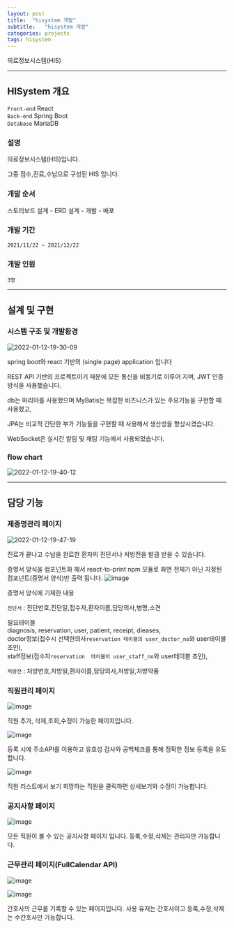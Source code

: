 ```yaml
---
layout: post
title:  "hisystem 개발"
subtitle:   "hisystem 개발"
categories: projects
tags: hisystem
---
```


의료정보시스템(HIS)

---

## HISystem 개요  

`Front-end` React  
`Back-end` Spring Boot   
`Database` MariaDB  

### 설명

의료정보시스템(HIS)입니다.

그중 접수,진료,수납으로 구성된 HIS 입니다.

### 개발 순서  
스토리보드 설계 - ERD 설계 - 개발 - 배포  

### 개발 기간
`2021/11/22 ~ 2021/12/22`  

### 개발 인원
`3명`

---

## 설계 및 구현

### 시스템 구조 및 개발환경
![2022-01-12-19-30-09](https://user-images.githubusercontent.com/60701130/149143946-60c14523-835b-4317-88dd-59a5b83379aa.png)

spring boot와 react 기반의 (single page) application 입니다

REST API 기반의 프로젝트이기 때문에 모든 통신을 비동기로 이루어 지며, JWT 인증방식을 사용했습니다. 

db는 마리아를 사용했으며 
MyBatis는 복잡한 비즈니스가 있는 주요기능을 구현할 때 사용했고,

JPA는 비교적 간단한 부가 기능들을 구현할 때 사용해서 생산성을 향상시켰습니다.

WebSocket은 실시간 알림 및 채팅 기능에서 사용되었습니다.

### flow chart
![2022-01-12-19-40-12](https://user-images.githubusercontent.com/60701130/149144010-0170962a-600f-48af-b040-958471a9c4b9.png)

---

## 담당 기능


### 제증명관리 페이지

![2022-01-12-19-47-19](https://user-images.githubusercontent.com/60701130/149144066-679fe33c-f86f-4b9d-8321-1807bce086c1.png)

진료가 끝나고 수납을 완료한 환자의 진단서나 처방전을 발급 받을 수 있습니다.

증명서 양식을 컴포넌트화 해서 react-to-print npm 모듈로 화면 전체가 아닌 지정된 컴포넌트(증명서 양식)만 출력 됩니다.
![image](https://user-images.githubusercontent.com/60701130/149144314-96438e80-26eb-435f-8dd2-111412d0bd8d.png)

증명서 양식에 기제한 내용  

`진단서` :
진단번호,진단일,접수자,환자이름,담당의사,병명,소견  

필요테이블  
diagnosis, reservation, user, patient, receipt, dieases,   
doctor정보(접수시 선택한의사`reservation 테이블의 user_doctor_no`와 user테이블 조인),  
staff정보(접수자`reservation  테이블의 user_staff_no`와 user테이블 조인),

`처방전` :
처방번호,처방일,환자이름,담당의사,처방일,처방약품

### 직원관리 페이지

 ![image](https://user-images.githubusercontent.com/60701130/149254481-a66f194d-d8bd-403e-96c4-ac3b7b1e17c9.png)

직원 추가, 삭제,조회,수정이 가능한 페이지입니다.  

![image](https://user-images.githubusercontent.com/60701130/149254945-ac29bc67-19f5-4023-809c-bb1a29061812.png)

등록 시에 주소API를 이용하고 유효성 검사와 공백체크를 통해 정확한 정보 등록을 유도합니다.

![image](https://user-images.githubusercontent.com/60701130/149465107-ac7cdcef-46d2-44c7-8cc1-60c457b855ec.png)

직원 리스트에서 보기 희망하는 직원을  클릭하면 상세보기와 수정이 가능합니다.

### 공지사항 페이지

![image](https://user-images.githubusercontent.com/60701130/149467879-675554c8-4d30-4c1b-ab9a-87ef6711f1d0.png)

모든 직원이 볼 수 있는 공지사항 페이지 입니다. 등록,수정,삭제는 관리자만 가능합니다.
 
### 근무관리 페이지(FullCalendar API)
![image](https://user-images.githubusercontent.com/60701130/149489930-bc6f47d8-31dc-4538-a17b-c4464caa79b2.png)

![image](https://user-images.githubusercontent.com/60701130/149490075-d5149f25-affa-48f1-ab8b-40aee022e3e1.png)

간호사의 근무를 기록할 수 있는 페이지입니다.  사용 유저는 간호사이고 등록,수정,삭제는 수간호사만 가능합니다.

 